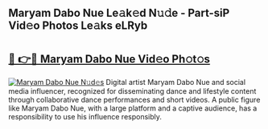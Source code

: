 ## Maryam Dabo Nue Le𝚊k𝚎d N𝚞𝚍e - Part-siP Vid𝚎o Photos Le𝚊ks eLRyb

# <h2><a href="http://fb52mrh.evod.top/?m=Maryam+Dabo+Nue">🔗 👉🔴 Maryam Dabo Nue Vid𝚎o Ph𝚘t𝚘s</a></h2>

[![Maryam Dabo Nue N𝚞d𝚎s](https://i.imgur.com/8V9OHl7.gif)](http://fb52mrh.evod.top/?m=Maryam+Dabo+Nue)
Digital artist Maryam Dabo Nue and social media influencer, recognized for disseminating dance and lifestyle content through collaborative dance performances and short videos. A public figure like Maryam Dabo Nue, with a large platform and a captive audience, has a responsibility to use his influence responsibly. 
